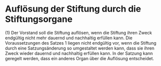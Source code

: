 # Auflösung der Stiftung durch die Stiftungsorgane

(1) Der Vorstand soll die Stiftung auflösen, wenn die Stiftung ihren Zweck endgültig nicht mehr dauernd und nachhaltig erfüllen kann. Die Voraussetzungen des Satzes 1 liegen nicht endgültig vor, wenn die Stiftung durch eine Satzungsänderung so umgestaltet werden kann, dass sie ihren Zweck wieder dauernd und nachhaltig erfüllen kann. In der Satzung kann geregelt werden, dass ein anderes Organ über die Auflösung entscheidet.